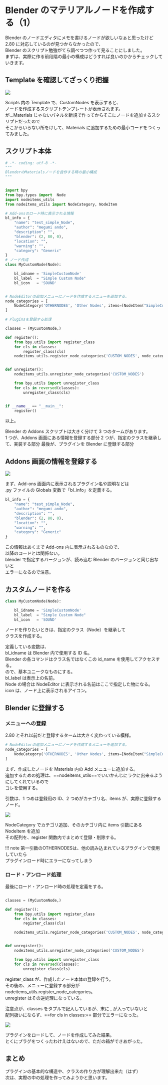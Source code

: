 # Blender のマテリアルノードを作成する（1）

<!-- SUMMARY:Blenderのマテリアルノードを作成する（1） -->

Blender のノードエディタにメモを書けるノードが欲しいなぁと思ったけど  
2.80 に対応しているのが見つからなかったので、  
Blender のスクリプト勉強がてら調べつつ作って見ることにしました。  
まずは、実際に作る前段階の最小の構成はどうすれば良いのかからチェックしていきます。

## Template を確認してざっくり把握

![](https://gyazo.com/89b88e40d5d6410de36d399727a7db08.png)

Scripts 内の Template で、CustomNodes を表示すると、  
ノードを作成するスクリプトテンプレートが表示されます。  
が...Materials じゃないパネルを新規で作ってからそこにノードを追加するスクリプトだったので  
そこからいらない所をけして、Materials に追加するための最小コードをつくってみました。

## スクリプト本体

```python
# -*- coding: utf-8 -*-
"""
BlenderのMaterialsノードを自作する時の最小構成
"""


import bpy
from bpy.types import  Node
import nodeitems_utils
from nodeitems_utils import NodeCategory, NodeItem

# Add-onsのロード時に表示される情報
bl_info = {
    "name": "test_simple_Node",
    "author": "megumi ando",
    "description": "",
    "blender": (2, 80, 0),
    "location": "",
    "warning": "",
    "category": "Generic"
}
# ノード作成
class MyCustomNode(Node):

    bl_idname = 'SimpleCustomNode'
    bl_label  = "Simple Custom Node"
    bl_icon   = 'SOUND'


# NodeEditorの追加メニューにノードを作成するメニューを追加する。
node_categories = [
    NodeCategory('OTHERNODES', 'Other Nodes', items=[NodeItem("SimpleCustomNode", label="Node A")])
]

# Pluginsを登録する処理

classes = (MyCustomNode,)

def register():
    from bpy.utils import register_class
    for cls in classes:
        register_class(cls)
    nodeitems_utils.register_node_categories('CUSTOM_NODES', node_categories)


def unregister():
    nodeitems_utils.unregister_node_categories('CUSTOM_NODES')

    from bpy.utils import unregister_class
    for cls in reversed(classes):
        unregister_class(cls)


if __name__ == "__main__":
    register()
```

以上。

Blender の Addons スクリプトは大きく分けて 3 つのタームがあります。  
1 つが、Addons 画面にある情報を登録する部分
2 つが、指定のクラスを継承して、実装する部分
最後が、プラグインを Blender に登録する部分

## Addons 画面の情報を登録する

![](https://gyazo.com/7c316ce2b06cbb5edf6bb568343de554.png)

まず、Add-ons 画面内に表示されるプラグイン名や説明などは  
.py ファイルの Globals 変数で「bl_info」を定義する。

```python
bl_info = {
    "name": "test_simple_Node",
    "author": "megumi ando",
    "description": "",
    "blender": (2, 80, 0),
    "location": "",
    "warning": "",
    "category": "Generic"
}
```

この情報はあくまで Add-ons 内に表示されるものなので、  
以降のコードとは関係ない。  
blender で指定するバージョンが、読み込む Blender のバージョンと同じ出ないと  
エラーになるので注意。

## カスタムノードを作る

```python
class MyCustomNode(Node):

    bl_idname = 'SimpleCustomNode'
    bl_label  = "Simple Custom Node"
    bl_icon   = 'SOUND'
```

ノードを作りたいときは、指定のクラス（Node）を継承して  
クラスを作成する。

定義している変数は、  
bl_idname は Blender 内で使用する ID 名。  
Blender の各コマンドはクラス名ではなくこの id_name を使用してアクセスする。  
ので、基本ユニークなものにする。  
bl_label は表示上の名前。  
Node の場合は NodeEditor に表示される名前はここで指定した物になる。  
icon は、ノード上に表示されるアイコン。

## Blender に登録する

### メニューへの登録

2.80 とそれ以前だと登録するタームは大きく変わっている模様。

```python
# NodeEditorの追加メニューにノードを作成するメニューを追加する。
node_categories = [
    NodeCategory('OTHERNODES', 'Other Nodes', items=[NodeItem("SimpleCustomNode", label="Node A")])
]
```

まず、作成したノードを Materials 内の Add メニューに追加する。  
追加するための処理は、==nodeitems_utils==でいいかんじにラクに出来るようにしてくれているので  
コレを使用する。

引数は、1 つめは登録用の ID、2 つめがカテゴリ名、items が、実際に登録するノード。

![](https://gyazo.com/f646082a3d1b3fa3da1853eb07798424.png)

NodeCategory でカテゴリ追加、そのカテゴリ内に items 引数にある NodeItem を追加  
その配列を、register 関数内でまとめて登録・削除する。

!!! note
    第一引数のOTHERNODESは、他の読み込まれているプラグインで使用していたら  
    プラグインロード時にエラーになってしまう
    
### ロード・アンロード処理

最後にロード・アンロード時の処理を定義をする。

```python

classes = (MyCustomNode,)

def register():
    from bpy.utils import register_class
    for cls in classes:
        register_class(cls)

    nodeitems_utils.register_node_categories('CUSTOM_NODES', node_categories)


def unregister():
    nodeitems_utils.unregister_node_categories('CUSTOM_NODES')

    from bpy.utils import unregister_class
    for cls in reversed(classes):
        unregister_class(cls)
```

register_class が、作成したノード本体の登録を行う。  
その後の、メニューに登録する部分が　 nodeitems_utils.register_node_categories。  
unregister はその逆処理になっている。

注意点が、classes をタプルで記入しているが、末に , が入っていないと  
配列扱いにならず、==for cls in classes:== 部分でエラーになった。

![](https://gyazo.com/32753e2dd906b5a3ba504564105b1c72.png)

プラグインをロードして、ノードを作成してみた結果。  
とくにプラグをつくったわけえはないので、ただの箱ができあがった。

## まとめ

プラグインの基本的な構造や、クラスの作り方が理解出来た（はず）  
次は、実際の中の処理を作ってみようかと思います。

